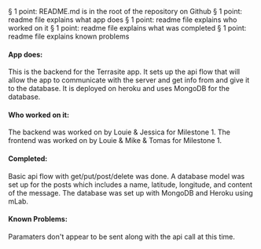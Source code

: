 § 1 point: README.md is in the root of the repository on Github
§ 1 point: readme file explains what app does
§ 1 point: readme file explains who worked on it
§ 1 point: readme file explains what was completed
§ 1 point: readme file explains known problems


#### App does:
This is the backend for the Terrasite app. It sets up the api flow that will allow the app to communicate with the server and get info from and give it to the database.
It is deployed on heroku and uses MongoDB for the database.

#### Who worked on it:
The backend was worked on by Louie & Jessica for Milestone 1. The frontend was worked on by Louie & Mike & Tomas for Milestone 1.

#### Completed:
Basic api flow with get/put/post/delete was done. A database model was set up for the posts which includes a name, latitude, longitude, and content of the message. The database
was set up with MongoDB and Heroku using mLab.

#### Known Problems:
Paramaters don't appear to be sent along with the api call at this time.